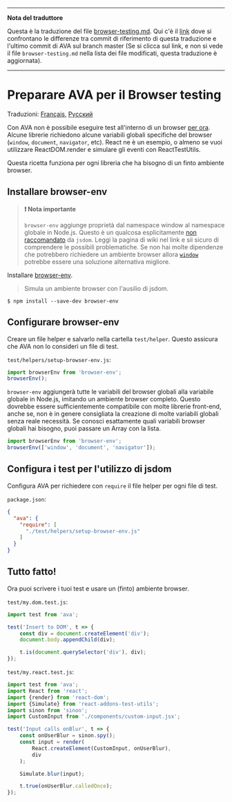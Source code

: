 ___
**Nota del traduttore**

Questa è la traduzione del file [browser-testing.md](https://github.com/avajs/ava/blob/master/docs/recipes/browser-testing.md). Qui c'è il [link](https://github.com/avajs/ava/compare/0069a7ef4797a88149031124e7eade090a18ad4a...master#diff-0730bb7c2e8f9ea2438b52e419dd86c9) dove si confrontano le differenze tra commit di riferimento di questa traduzione e l'ultimo commit di AVA sul branch master (Se si clicca sul link, e non si vede il file `browser-testing.md` nella lista dei file modificati, questa traduzione è aggiornata).
___
# Preparare AVA per il Browser testing

Traduzioni: [Français](https://github.com/avajs/ava-docs/blob/master/fr_FR/docs/recipes/browser-testing.md), [Русский](https://github.com/avajs/ava-docs/blob/master/ru_RU/docs/recipes/browser-testing.md)

Con AVA non è possibile eseguire test all'interno di un browser [per ora](https://github.com/avajs/ava/issues/24). Alcune librerie richiedono alcune variabili globali specifiche del browser (`window`, `document`, `navigator`, etc).
React ne è un esempio, o almeno se vuoi utilizzare ReactDOM.render e simulare gli eventi con ReactTestUtils.

Questa ricetta funziona per ogni libreria che ha bisogno di un finto ambiente browser.

## Installare browser-env

> **️❗️ Nota importante**
>
>`browser-env` aggiunge proprietà dal namespace window al namespace globale in Node.js. Questo è un qualcosa esplicitamente [non raccomandato](https://github.com/tmpvar/jsdom/wiki/Don't-stuff-jsdom-globals-onto-the-Node-global) da `jsdom`. Leggi la pagina di wiki nel link e sii sicuro di comprendere le possibili problematiche. Se non hai molte dipendenze che potrebbero richiedere un ambiente browser allora [`window`](https://github.com/lukechilds/window#universal-testing-pattern) potrebbe essere una soluzione alternativa migliore.

Installare [browser-env](https://github.com/lukechilds/browser-env).

> Simula un ambiente browser con l'ausilio di jsdom.

```
$ npm install --save-dev browser-env
```

## Configurare browser-env

Creare un file helper e salvarlo nella cartella `test/helper`. Questo assicura che AVA non lo consideri un file di test.

`test/helpers/setup-browser-env.js`:

```js
import browserEnv from 'browser-env';
browserEnv();
```

`browser-env` aggiungerà tutte le variabili del browser globali alla variabile globale in Node.js, imitando un ambiente browser completo. Questo dovrebbe essere sufficientemente compatibile con molte librerie front-end, anche se, non è in genere consigliata la creazione di molte variabili globali senza reale necessità. Se conosci esattamente quali variabili browser globali hai bisogno, puoi passare un Array con la lista.

```js
import browserEnv from 'browser-env';
browserEnv(['window', 'document', 'navigator']);
```

## Configura i test per l'utilizzo di jsdom

Configura AVA per richiedere con `require` il file helper per ogni file di test.

`package.json`:

```json
{
  "ava": {
    "require": [
      "./test/helpers/setup-browser-env.js"
    ]
  }
}
```

## Tutto fatto!

Ora puoi scrivere i tuoi test e usare un (finto) ambiente browser.

`test/my.dom.test.js`:

```js
import test from 'ava';

test('Insert to DOM', t => {
	const div = document.createElement('div');
	document.body.appendChild(div);

	t.is(document.querySelector('div'), div);
});
```


`test/my.react.test.js`:

```js
import test from 'ava';
import React from 'react';
import {render} from 'react-dom';
import {Simulate} from 'react-addons-test-utils';
import sinon from 'sinon';
import CustomInput from './components/custom-input.jsx';

test('Input calls onBlur', t => {
	const onUserBlur = sinon.spy();
	const input = render(
		React.createElement(CustomInput, onUserBlur),
		div
	);

	Simulate.blur(input);

	t.true(onUserBlur.calledOnce);
});
```
